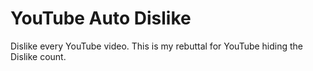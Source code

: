 # YouTube Auto Dislike

Dislike every YouTube video. This is my rebuttal for YouTube hiding the Dislike count.
